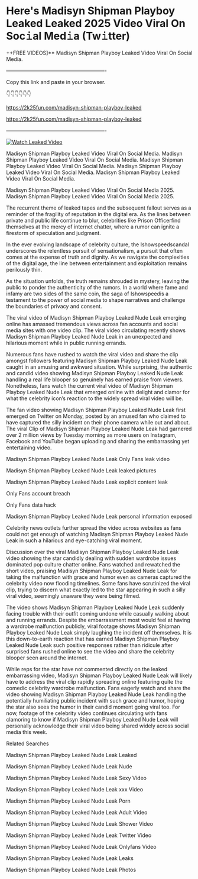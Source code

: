 # Here's Madisyn Shipman Playboy Leaked Leaked 2025 Video Viral On Soc𝚒al Med𝚒a (Tw𝚒tter)

++FREE VIDEOS]** Madisyn Shipman Playboy Leaked Video Viral On Social Media.

———————————————————-

Copy this link and paste in your browser.

👇👇👇👇👇👇

https://2k25fun.com/madisyn-shipman-playboy-leaked

https://2k25fun.com/madisyn-shipman-playboy-leaked

———————————————————-

[![Watch Leaked Video](https://miro.medium.com/v2/resize:fit:828/format:webp/1*cilzJN44JGOrTw9NJCrNHA.gif "Watch Leaked Video")](https://2k25fun.com/madisyn-shipman-playboy-leaked)

Madisyn Shipman Playboy Leaked Video Viral On Social Media. Madisyn Shipman Playboy Leaked Video Viral On Social Media. Madisyn Shipman Playboy Leaked Video Viral On Social Media. Madisyn Shipman Playboy Leaked Video Viral On Social Media. Madisyn Shipman Playboy Leaked Video Viral On Social Media.

Madisyn Shipman Playboy Leaked Video Viral On Social Media 2025. Madisyn Shipman Playboy Leaked Video Viral On Social Media 2025.

The recurrent theme of leaked tapes and the subsequent fallout serves as a reminder of the fragility of reputation in the digital era. As the lines between private and public life continue to blur, celebrities like Prison Officerfind themselves at the mercy of internet chatter, where a rumor can ignite a firestorm of speculation and judgment.

In the ever evolving landscape of celebrity culture, the Ishowspeedscandal underscores the relentless pursuit of sensationalism, a pursuit that often comes at the expense of truth and dignity. As we navigate the complexities of the digital age, the line between entertainment and exploitation remains perilously thin.

As the situation unfolds, the truth remains shrouded in mystery, leaving the public to ponder the authenticity of the rumors. In a world where fame and infamy are two sides of the same coin, the saga of Ishowspeedis a testament to the power of social media to shape narratives and challenge the boundaries of privacy and consent.

The viral video of Madisyn Shipman Playboy Leaked Nude Leak emerging online has amassed tremendous views across fan accounts and social media sites with one video clip. The viral video circulating recently shows Madisyn Shipman Playboy Leaked Nude Leak in an unexpected and hilarious moment while in public running errands.

Numerous fans have rushed to watch the viral video and share the clip amongst followers featuring Madisyn Shipman Playboy Leaked Nude Leak caught in an amusing and awkward situation. While surprising, the authentic and candid video showing Madisyn Shipman Playboy Leaked Nude Leak handling a real life blooper so genuinely has earned praise from viewers. Nonetheless, fans watch the current viral video of Madisyn Shipman Playboy Leaked Nude Leak that emerged online with delight and clamor for what the celebrity icon’s reaction to the widely spread viral video will be.

The fan video showing Madisyn Shipman Playboy Leaked Nude Leak first emerged on Twitter on Monday, posted by an amused fan who claimed to have captured the silly incident on their phone camera while out and about. The viral Clip of Madisyn Shipman Playboy Leaked Nude Leak had garnered over 2 million views by Tuesday morning as more users on Instagram, Facebook and YouTube began uploading and sharing the embarrassing yet entertaining video.

Madisyn Shipman Playboy Leaked Nude Leak Only Fans leak video

Madisyn Shipman Playboy Leaked Nude Leak leaked pictures

Madisyn Shipman Playboy Leaked Nude Leak explicit content leak

Only Fans account breach

Only Fans data hack

Madisyn Shipman Playboy Leaked Nude Leak personal information exposed

Celebrity news outlets further spread the video across websites as fans could not get enough of watching Madisyn Shipman Playboy Leaked Nude Leak in such a hilarious and eye-catching viral moment.

Discussion over the viral Madisyn Shipman Playboy Leaked Nude Leak video showing the star candidly dealing with sudden wardrobe issues dominated pop culture chatter online. Fans watched and rewatched the short video, praising Madisyn Shipman Playboy Leaked Nude Leak for taking the malfunction with grace and humor even as cameras captured the celebrity video now flooding timelines. Some fans have scrutinized the viral clip, trying to discern what exactly led to the star appearing in such a silly viral video, seemingly unaware they were being filmed.

The video shows Madisyn Shipman Playboy Leaked Nude Leak suddenly facing trouble with their outfit coming undone while casually walking about and running errands. Despite the embarrassment most would feel at having a wardrobe malfunction publicly, viral footage shows Madisyn Shipman Playboy Leaked Nude Leak simply laughing the incident off themselves. It is this down-to-earth reaction that has earned Madisyn Shipman Playboy Leaked Nude Leak such positive responses rather than ridicule after surprised fans rushed online to see the video and share the celebrity blooper seen around the internet.

While reps for the star have not commented directly on the leaked embarrassing video, Madisyn Shipman Playboy Leaked Nude Leak will likely have to address the viral clip rapidly spreading online featuring quite the comedic celebrity wardrobe malfunction. Fans eagerly watch and share the video showing Madisyn Shipman Playboy Leaked Nude Leak handling the potentially humiliating public incident with such grace and humor, hoping the star also sees the humor in their candid moment going viral too. For now, footage of the celebrity video continues circulating with fans clamoring to know if Madisyn Shipman Playboy Leaked Nude Leak will personally acknowledge their viral video being shared widely across social media this week.

Related Searches

Madisyn Shipman Playboy Leaked Nude Leak Leaked

Madisyn Shipman Playboy Leaked Nude Leak Nude

Madisyn Shipman Playboy Leaked Nude Leak Sexy Video

Madisyn Shipman Playboy Leaked Nude Leak xxx Video

Madisyn Shipman Playboy Leaked Nude Leak Porn

Madisyn Shipman Playboy Leaked Nude Leak Adult Video

Madisyn Shipman Playboy Leaked Nude Leak Shower Video

Madisyn Shipman Playboy Leaked Nude Leak Twitter Video

Madisyn Shipman Playboy Leaked Nude Leak Onlyfans Video

Madisyn Shipman Playboy Leaked Nude Leak Leaks

Madisyn Shipman Playboy Leaked Nude Leak Photos